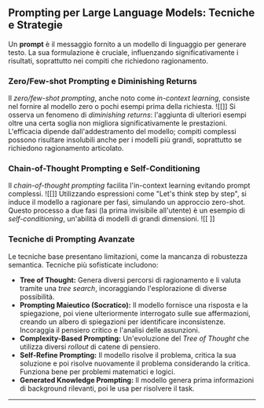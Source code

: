 
## Prompting per Large Language Models: Tecniche e Strategie

Un **prompt** è il messaggio fornito a un modello di linguaggio per generare testo. La sua formulazione è cruciale, influenzando significativamente i risultati, soprattutto nei compiti che richiedono ragionamento.

### Zero/Few-shot Prompting e Diminishing Returns

Il *zero/few-shot prompting*, anche noto come *in-context learning*, consiste nel fornire al modello zero o pochi esempi prima della richiesta.  ![[]]  Si osserva un fenomeno di *diminishing returns*: l'aggiunta di ulteriori esempi oltre una certa soglia non migliora significativamente le prestazioni.  L'efficacia dipende dall'addestramento del modello; compiti complessi possono risultare insolubili anche per i modelli più grandi, soprattutto se richiedono ragionamento articolato.

### Chain-of-Thought Prompting e Self-Conditioning

Il *chain-of-thought prompting* facilita l'in-context learning evitando prompt complessi.  ![[]]  Utilizzando espressioni come "Let's think step by step", si induce il modello a ragionare per fasi, simulando un approccio zero-shot.  Questo processo a due fasi (la prima invisibile all'utente) è un esempio di *self-conditioning*, un'abilità di modelli di grandi dimensioni. ![[ ]]

### Tecniche di Prompting Avanzate

Le tecniche base presentano limitazioni, come la mancanza di robustezza semantica.  Tecniche più sofisticate includono:

* **Tree of Thought:** Genera diversi percorsi di ragionamento e li valuta tramite una *tree search*, incoraggiando l'esplorazione di diverse possibilità.
* **Prompting Maieutico (Socratico):**  Il modello fornisce una risposta e la spiegazione, poi viene ulteriormente interrogato sulle sue affermazioni, creando un albero di spiegazioni per identificare inconsistenze. Incoraggia il pensiero critico e l'analisi delle assunzioni.
* **Complexity-Based Prompting:** Un'evoluzione del *Tree of Thought* che utilizza diversi *rollout* di catene di pensiero.
* **Self-Refine Prompting:** Il modello risolve il problema, critica la sua soluzione e poi risolve nuovamente il problema considerando la critica.  Funziona bene per problemi matematici e logici.
* **Generated Knowledge Prompting:** Il modello genera prima informazioni di background rilevanti, poi le usa per risolvere il task.

---
